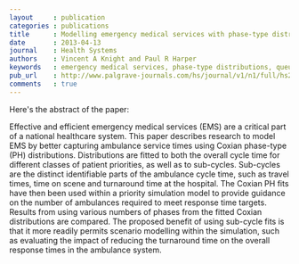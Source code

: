 ```yaml
---
layout     : publication
categories : publications
title      : Modelling emergency medical services with phase-type distributions
date       : 2013-04-13
journal    : Health Systems
authors    : Vincent A Knight and Paul R Harper
keywords   : emergency medical services, phase-type distributions, queueing theory, queueing systems, simulation
pub_url    : http://www.palgrave-journals.com/hs/journal/v1/n1/full/hs20121a.html
comments   : true
---
```


Here's the abstract of the paper:

Effective and efficient emergency medical services (EMS) are a critical part of a national healthcare system.
This paper describes research to model EMS by better capturing ambulance service times using Coxian phase-type (PH) distributions.
Distributions are fitted to both the overall cycle time for different classes of patient priorities, as well as to sub-cycles.
Sub-cycles are the distinct identifiable parts of the ambulance cycle time, such as travel times, time on scene and turnaround time at the hospital.
The Coxian PH fits have then been used within a priority simulation model to provide guidance on the number of ambulances required to meet response time targets.
Results from using various numbers of phases from the fitted Coxian distributions are compared.
The proposed benefit of using sub-cycle fits is that it more readily permits scenario modelling within the simulation, such as evaluating the impact of reducing the turnaround time on the overall response times in the ambulance system.
